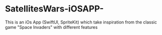 # SatellitesWars-iOSAPP-
This is an iOs App (SwiftUI, SpriteKit) which take inspiration from the classic game "Space Invaders" with different features 
